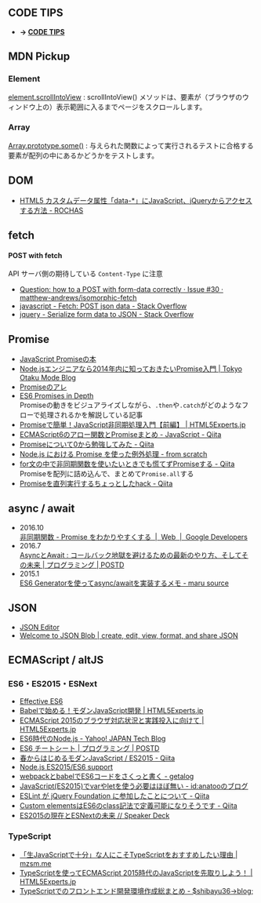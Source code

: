 ## CODE TIPS
- __→ [CODE TIPS](http://syon.github.io/refills/javascript/code-tips/)__


## MDN Pickup

### Element

[element\.scrollIntoView](https://developer.mozilla.org/ja/docs/Web/API/Element/scrollIntoView)
: scrollIntoView() メソッドは、要素が（ブラウザのウィンドウ上の）表示範囲に入るまでページをスクロールします。

### Array

[Array\.prototype\.some\(\)](https://developer.mozilla.org/ja/docs/Web/JavaScript/Reference/Global_Objects/Array/some)
: 
与えられた関数によって実行されるテストに合格する要素が配列の中にあるかどうかをテストします。


## DOM

- [HTML5 カスタムデータ属性「data\-\*」にJavaScript、jQueryからアクセスする方法 \- ROCHAS](http://dresscording.com/blog/html5/custom_data_attribute.html)


## fetch

#### POST with fetch

API サーバ側の期待している `Content-Type` に注意

- [Question: how to a POST with form\-data correctly · Issue \#30 · matthew\-andrews/isomorphic\-fetch](https://github.com/matthew-andrews/isomorphic-fetch/issues/30)
- [javascript \- Fetch: POST json data \- Stack Overflow](http://stackoverflow.com/questions/29775797/fetch-post-json-data)
- [jquery \- Serialize form data to JSON \- Stack Overflow](http://stackoverflow.com/questions/11338774/serialize-form-data-to-json)


## Promise
- [JavaScript Promiseの本](http://azu.github.io/promises-book/)
- [Node.jsエンジニアなら2014年内に知っておきたいPromise入門 | Tokyo Otaku Mode Blog](http://blog.otakumode.com/2014/09/17/nodejs-promise/)
- [Promiseのアレ](http://takazudo.github.io/presentation-promise/#/)
- [ES6 Promises in Depth](http://ponyfoo.com/articles/es6-promises-in-depth)  
  Promiseの動きをビジュアライズしながら、`.then`や`.catch`がどのようなフローで処理されるかを解説している記事
- [Promiseで簡単！JavaScript非同期処理入門【前編】 | HTML5Experts.jp](https://html5experts.jp/takazudo/17107/)
- [ECMAScript6のアロー関数とPromiseまとめ - JavaScript - Qiita](http://qiita.com/takeharu/items/c23998d22903e6d3c1d9)
- [Promiseについて0から勉強してみた - Qiita](http://qiita.com/toshihirock/items/e49b66f8685a8510bd76)
- [Node\.js における Promise を使った例外処理 \- from scratch](http://yosuke-furukawa.hatenablog.com/entry/2016/07/12/103734)
- [for文の中で非同期関数を使いたいときでも慌てずPromiseする \- Qiita](http://qiita.com/progre/items/5666f4a333cc2d032d15)  
  Promiseを配列に詰め込んで、まとめて`Promise.all`する
- [Promiseを直列実行するちょっとしたhack \- Qiita](http://qiita.com/erukiti/items/8c08f612bcc503934de6)


## async / await

- 2016.10  
  [非同期関数 \- Promise をわかりやすくする  \|  Web  \|  Google Developers](https://developers.google.com/web/fundamentals/getting-started/primers/async-functions)
- 2016.7  
  [AsyncとAwait : コールバック地獄を避けるための最新のやり方、そしてその未来 \| プログラミング \| POSTD](http://postd.cc/async-and-await/)
- 2015.1  
  [ES6 Generatorを使ってasync/awaitを実装するメモ \- maru source](http://blog.h13i32maru.jp/entry/2015/01/02/225457)


## JSON

- [JSON Editor](http://braincast.nl/samples/jsoneditor/)
- [Welcome to JSON Blob | create, edit, view, format, and share JSON](http://jsonblob.com/)


## ECMAScript / altJS

### ES6・ES2015・ESNext
- [Effective ES6](http://www.slideshare.net/teppeis/effective-es6)
- [Babelで始める！モダンJavaScript開発 | HTML5Experts.jp](https://html5experts.jp/kyo_ago/16979/)
- [ECMAScript 2015のブラウザ対応状況と実践投入に向けて | HTML5Experts.jp](https://html5experts.jp/1000ch/16995/)
- [ES6時代のNode.js - Yahoo! JAPAN Tech Blog](http://techblog.yahoo.co.jp/javascript/nodejs/Node-es6/)
- [ES6 チートシート | プログラミング | POSTD](http://postd.cc/es6-cheatsheet/)
- [春からはじめるモダンJavaScript / ES2015 - Qiita](http://qiita.com/mizchi/items/3bbb3f466a3b5011b509)
- [Node.js ES2015/ES6 support](http://node.green/)
- [webpackとbabelでES6コードをさくっと書く - getalog](http://geta6.hatenablog.com/entry/2016/04/05/165201)
- [JavaScript(ES2015)でvarやletを使う必要はほぼ無い - id:anatooのブログ](http://blog.anatoo.jp/entry/2016/04/17/043840)
- [ESLint が jQuery Foundation に参加したことについて - Qiita](http://qiita.com/mysticatea/items/4cd6405e5a931f8817f6)
- [Custom elementsはES6のclass記法で定義可能になりそうです - Qiita](http://qiita.com/yoichiro@github/items/fdb8372bd8a68c754dc3)
- [ES2015の現在とESNextの未来 // Speaker Deck](https://speakerdeck.com/yosuke_furukawa/es2015falsexian-zai-toesnextfalsewei-lai)


### TypeScript

- [「生JavaScriptで十分」な人にこそTypeScriptをおすすめしたい理由 | mzsm.me](http://mzsm.me/2014/12/23/advent-calendar-2014-typescript/)
- [TypeScriptを使ってECMAScript 2015時代のJavaScriptを先取りしよう！ | HTML5Experts.jp](https://html5experts.jp/vvakame/16241/)
- [TypeScriptでのフロントエンド開発環境作成総まとめ - $shibayu36->blog;](http://blog.shibayu36.org/entry/2016/04/26/110000)
